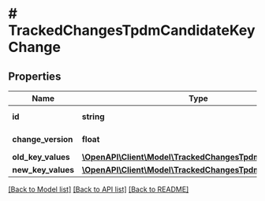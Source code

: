 # # TrackedChangesTpdmCandidateKeyChange

## Properties

Name | Type | Description | Notes
------------ | ------------- | ------------- | -------------
**id** | **string** | Resource identifier | [optional]
**change_version** | **float** | Change version | [optional]
**old_key_values** | [**\OpenAPI\Client\Model\TrackedChangesTpdmCandidateKey**](TrackedChangesTpdmCandidateKey.md) |  | [optional]
**new_key_values** | [**\OpenAPI\Client\Model\TrackedChangesTpdmCandidateKey**](TrackedChangesTpdmCandidateKey.md) |  | [optional]

[[Back to Model list]](../../README.md#models) [[Back to API list]](../../README.md#endpoints) [[Back to README]](../../README.md)
